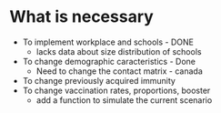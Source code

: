 # What is necessary

- To implement workplace and schools - DONE
  - lacks data about size distribution of schools
- To change demographic caracteristics - Done
  - Need to change the contact matrix - canada
- To change previously acquired immunity
- To change vaccination rates, proportions, booster 
  - add a function to simulate the current scenario